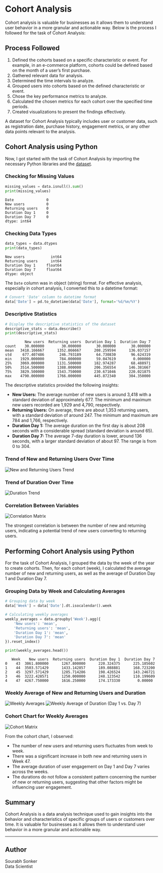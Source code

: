 # Cohort Analysis

Cohort analysis is valuable for businesses as it allows them to understand user behavior in a more granular and actionable way. Below is the process I followed for the task of Cohort Analysis:

## Process Followed
1. Defined the cohorts based on a specific characteristic or event. For example, in an e-commerce platform, cohorts could be defined based on the month of a user’s first purchase.
2. Gathered relevant data for analysis.
3. Determined the time intervals to analyze.
4. Grouped users into cohorts based on the defined characteristic or event.
5. Chose the key performance metrics to analyze.
6. Calculated the chosen metrics for each cohort over the specified time periods.
7. Created visualizations to present the findings effectively.

A dataset for Cohort Analysis typically includes user or customer data, such as registration date, purchase history, engagement metrics, or any other data points relevant to the analysis.

## Cohort Analysis using Python
Now, I got started with the task of Cohort Analysis by importing the necessary Python libraries and the [dataset](https://statso.io/cohort-analysis-case-study/).

### Checking for Missing Values
```python
missing_values = data.isnull().sum()
print(missing_values)
```
```
Date               0
New users          0
Returning users    0
Duration Day 1     0
Duration Day 7     0
dtype: int64
```
### Checking Data Types
```python
data_types = data.dtypes
print(data_types)
```
```
New users            int64
Returning users      int64
Duration Day 1     float64
Duration Day 7     float64
dtype: object
```
The `Date` column was in object (string) format. For effective analysis, especially in cohort analysis, I converted this to a datetime format:
```python
# Convert 'Date' column to datetime format
data['Date'] = pd.to_datetime(data['Date'], format='%d/%m/%Y')
```

### Descriptive Statistics
```python
# Display the descriptive statistics of the dataset
descriptive_stats = data.describe()
print(descriptive_stats)
```
```
         New users  Returning users  Duration Day 1  Duration Day 7
count    30.000000        30.000000       30.000000       30.000000
mean   3418.166667      1352.866667      208.259594      136.037157
std     677.407486       246.793189       64.730830       96.624319
min    1929.000000       784.000000       59.047619        0.000000
25%    3069.000000      1131.500000      182.974287       68.488971
50%    3514.500000      1388.000000      206.356554      146.381667
75%    3829.500000      1543.750000      230.671046      220.021875
max    4790.000000      1766.000000      445.872340      304.350000
```

The descriptive statistics provided the following insights:
- **New Users:** The average number of new users is around 3,418 with a standard deviation of approximately 677. The minimum and maximum new users recorded are 1,929 and 4,790, respectively.
- **Returning Users:** On average, there are about 1,353 returning users, with a standard deviation of around 247. The minimum and maximum are 784 and 1,766, respectively.
- **Duration Day 1:** The average duration on the first day is about 208 seconds with a considerable spread (standard deviation is around 65).
- **Duration Day 7:** The average 7-day duration is lower, around 136 seconds, with a larger standard deviation of about 97. The range is from 0 to 304.

### Trend of New and Returning Users Over Time
![New and Returning Users Trend](https://github.com/Sourabh1710/Cohort-Analysis/blob/main/images/Trend%20of%20New%20and%20Returning%20Users%20Over%20Time.png)

### Trend of Duration Over Time
![Duration Trend](https://github.com/Sourabh1710/Cohort-Analysis/blob/main/images/Trend%20of%20Duration%20(Day%201%20and%20Day%207)%20Over%20Time.png)

### Correlation Between Variables
![Correlation Matrix](https://github.com/Sourabh1710/Cohort-Analysis/blob/main/images/Correlation%20Matrix%20of%20Variables.png)

The strongest correlation is between the number of new and returning users, indicating a potential trend of new users converting to returning users.

## Performing Cohort Analysis using Python
For the task of Cohort Analysis, I grouped the data by the week of the year to create cohorts. Then, for each cohort (week), I calculated the average number of new and returning users, as well as the average of Duration Day 1 and Duration Day 7. 

### Grouping Data by Week and Calculating Averages
```python
# Grouping data by week
data['Week'] = data['Date'].dt.isocalendar().week

# Calculating weekly averages
weekly_averages = data.groupby('Week').agg({
    'New users': 'mean',
    'Returning users': 'mean',
    'Duration Day 1': 'mean',
    'Duration Day 7': 'mean'
}).reset_index()

print(weekly_averages.head())
```
```
   Week    New users  Returning users  Duration Day 1  Duration Day 7
0    43  3061.800000      1267.800000      220.324375      225.185602
1    44  3503.571429      1433.142857      189.088881      168.723200
2    45  3297.571429      1285.714286      198.426524      143.246721
3    46  3222.428571      1250.000000      248.123542      110.199609
4    47  4267.750000      1616.250000      174.173330        0.00000
```

### Weekly Average of New and Returning Users and Duration
![Weekly Averages](https://github.com/Sourabh1710/Cohort-Analysis/blob/main/images/Weekly%20Average%20of%20New%20vs.%20Returning%20Users.png)
![Weekly Average of Duration (Day 1 vs. Day 7)](https://github.com/Sourabh1710/Cohort-Analysis/blob/main/images/Weekly%20Average%20of%20Duration%20(Day%201%20vs.%20Day%207).png)

### Cohort Chart for Weekly Averages
![Cohort Matrix]([path_to_image](https://github.com/Sourabh1710/Cohort-Analysis/blob/main/images/Cohort%20Matrix%20of%20Weekly%20Averages.png))

From the cohort chart, I observed:
- The number of new users and returning users fluctuates from week to week.
- There was a significant increase in both new and returning users in Week 47.
- The average duration of user engagement on Day 1 and Day 7 varies across the weeks.
- The durations do not follow a consistent pattern concerning the number of new or returning users, suggesting that other factors might be influencing user engagement.

## Summary
Cohort Analysis is a data analysis technique used to gain insights into the behavior and characteristics of specific groups of users or customers over time. It is valuable for businesses as it allows them to understand user behavior in a more granular and actionable way.

---

## Author
Sourabh Sonker <br>
Data Scientist
